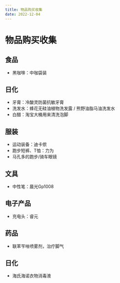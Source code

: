 ```yaml
---
title: 物品购买收集
date: 2022-12-04
---
```


# 物品购买收集

## 食品

- 黑咖啡：中咖袋装


## 日化

- 牙膏：冷酸灵防菌抗敏牙膏
- 洗发水：蜂花无硅油植物洗发露 / 熊野油脂马油洗发水
- 白醋：淘宝大桶用来清洗泡脚


## 服装

- 运动装备：迪卡侬
- 跑步短裤、T恤：力为
- 马孔多的跑步/骑车眼镜

## 文具

- 中性笔：晨光Gp1008

## 电子产品

- 充电头：睿元

## 药品

- 联苯苄唑喷雾剂，治疗脚气

## 日化

- 海氏海诺衣物消毒液